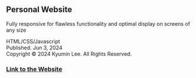 ## Personal Website
Fully responsive for flawless functionality and optimal display on screens of any size

HTML/CSS/Javascript\
Published. Jun 3, 2024\
Copyright © 2024 Kyumin Lee. All Rights Reserved.

### [Link to the Website](https://kyumin-lee.netlify.app/)
